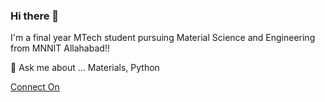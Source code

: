 ### Hi there 👋

<!--
**ErDileep/ErDileep** is a ✨ _special_ ✨ repository because its `README.md` (this file) appears on your GitHub profile.

- 🔭 I’m currently working on High Temperature Materials in MTech thesis of second round.
- 🌱 I’m currently learning python.
- 👯 I’m looking to collaborate on python or MATLAB.

- 

-->
I'm a final year MTech student pursuing Material Science and Engineering from MNNIT Allahabad!!

💬 Ask me about ... Materials, Python

[Connect On](https://www.linkedin.com/in/vermadileep/)
